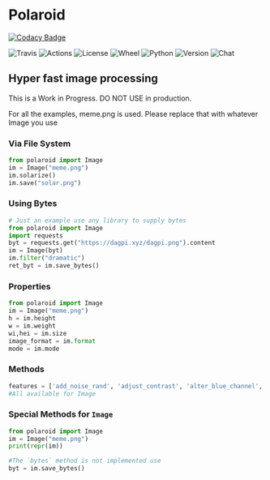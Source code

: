 # Polaroid

[![Codacy Badge](https://api.codacy.com/project/badge/Grade/111b7ca81d034fbaaeda9f038c0c4156)](https://app.codacy.com/gh/Daggy1234/polaroid?utm_source=github.com&utm_medium=referral&utm_content=Daggy1234/polaroid&utm_campaign=Badge_Grade)

![Travis](https://img.shields.io/travis/com/daggy1234/polaroid?logo=travis) ![Actions](https://img.shields.io/github/workflow/status/Daggy1234/polaroid/Continuous%20Integration?logo=github) ![License](https://img.shields.io/github/license/Daggy1234/polaroid?color=red) ![Wheel](https://img.shields.io/pypi/wheel/polaroid?color=blue&logo=pypi) ![Python](https://img.shields.io/pypi/pyversions/polaroid?color=yellow&logo=python&logoColor=yellow) ![Version](https://img.shields.io/pypi/v/polaroid) ![Chat](https://img.shields.io/discord/491175207122370581?color=gray&logo=discord)
## Hyper fast image processing

This is a Work in Progress. DO NOT USE in production.

For all the examples, meme.png is used. Please replace that with whatever Image you use

### Via File System

```python
from polaroid import Image
im = Image("meme.png")
im.solarize()
im.save("solar.png")
```


### Using Bytes
```python
# Just an example use any library to supply bytes
from polaroid import Image
import requests
byt = requests.get("https://dagpi.xyz/dagpi.png").content
im = Image(byt)
im.filter("dramatic")
ret_byt = im.save_bytes()
```

### Properties

```python
from polaroid import Image
im = Image("meme.png")
h = im.height
w = im.weight
wi,hei = im.size
image_format = im.format
mode = im.mode
```

### Methods

```python
features = ['add_noise_rand', 'adjust_contrast', 'alter_blue_channel', 'alter_channel', 'alter_channels', 'alter_green_channel', 'alter_red_channel', 'apply_gradient', 'b_grayscale', 'blend', 'box_blur', 'brighten', 'colorize', 'crop', 'decompose_max', 'decompose_min', 'desaturate', 'detect_horizontal_lines', 'detect_vertical_lines', 'edge_detection', 'edge_one', 'emboss', 'filter', 'fliph', 'flipv', 'g_grayscale', 'gaussian_blur', 'grayscale', 'grayscale_human_corrected', 'grayscale_shades', 'horizontal_strips', 'identity', 'inc_brightness', 'invert', 'laplace',  'monochrome', 'noise_reduction', 'offset', 'offset_blue', 'offset_green', 'offset_red', 'pink_noise', 'prewitt_horizontal', 'primary', 'r_grayscale', 'remove_blue_channel', 'remove_green_channel', 'remove_red_channel', 'replace_backround', 'resize', 'rotate180', 'rotate270', 'rotate90', 'save', 'save_bytes', 'selective_desaturate', 'selective_hue_rotate', 'selective_lighten', 'selective_saturate', 'sepia', 'sharpen', 'single_channel_grayscale', 'sobel_horizontal', 'sobel_vertical', 'solarize', 'swap_channels', 'threshold', 'thumbnail', 'tint', 'unsharpen', 'vertical_strips', 'watermark']
#All available for Image
```

### Special Methods for `Image`

```python
from polaroid import Image
im = Image("meme.png")
print(repr(im))

#The `bytes` method is not implemented use
byt = im.save_bytes()
```
